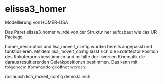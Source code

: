 # elissa3_homer
Modellierung von HOMER-LISA

Das Paket elissa3_homer wurde von der Struktur her aufgebaut wie das UR Package.

homer_description und lisa_moveit_config wurden bereits angepasst und funktionieren. 
Mit dem lisa_moveit_config lässt sich die Endeffector Position des Roboterarms besstimmen und mithilfe der Inversen Kinematik die daraus resultierenden Gelenkpositionen bestimmen.
Das kann mit folgendem Kommando geöffnet werden:

roslaunch lisa_moveit_config demo.launch

